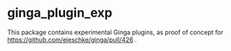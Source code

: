 # ginga_plugin_exp
This package contains experimental Ginga plugins, as proof of concept for https://github.com/ejeschke/ginga/pull/426 .
